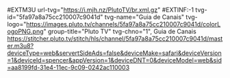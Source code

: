 #EXTM3U
url-tvg="https://i.mjh.nz/PlutoTV/br.xml.gz"
#EXTINF:-1 tvg-id="5fa97a8a75cc210007c9041d" tvg-name="Guia de Canais" tvg-logo="https://images.pluto.tv/channels/5fa97a8a75cc210007c9041d/colorLogoPNG.png" group-title="Pluto TV" tvg-chno="1", Guia de Canais
https://stitcher.pluto.tv/stitch/hls/channel/5fa97a8a75cc210007c9041d/master.m3u8?deviceType=web&servertSideAds=false&deviceMake=safari&deviceVersion=1&deviceId=spencer&appVersion=1&deviceDNT=0&deviceModel=web&sid=aa8199fd-31e4-11ec-9c09-0242ac110003
